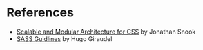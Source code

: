# References

- [Scalable and Modular Architecture for CSS](http://smacss.com) by Jonathan Snook
- [SASS Guidlines](https://sass-guidelin.es/) by Hugo Giraudel
